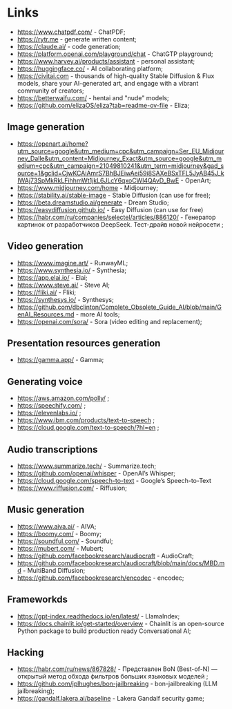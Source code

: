 # Links

- https://www.chatpdf.com/ - ChatPDF;
- https://rytr.me - generate written content;
- https://claude.ai/ - code generation;
- https://platform.openai.com/playground/chat - ChatGTP playground;
- https://www.harvey.ai/products/assistant - personal assistant;
- https://huggingface.co/ - AI collaborating platform;
- https://civitai.com - thousands of high-quality Stable Diffusion & Flux models, share your AI-generated art, and engage with a vibrant community of creators;
- https://betterwaifu.com/ - hentai and "nude" models;
- https://github.com/elizaOS/eliza?tab=readme-ov-file - Eliza;

## Image generation

- https://openart.ai/home?utm_source=google&utm_medium=cpc&utm_campaign=Ser_EU_Midjourney_Dalle&utm_content=Midjourney_Exact&utm_source=google&utm_medium=cpc&utm_campaign=21049810241&utm_term=midjourney&gad_source=1&gclid=CjwKCAiAmrS7BhBJEiwAei59i8SAXeBSxTFL5JyAB45J_kIWAj73SpMkRkLFihhmWt1jkL6JLcY6qxoCWl4QAvD_BwE - OpenArt;
- https://www.midjourney.com/home - Midjourney;
- https://stability.ai/stable-image - Stable Diffusion (can use for free);
- https://beta.dreamstudio.ai/generate - Dream Studio;
- https://easydiffusion.github.io/ - Easy Diffusion (can use for free)
- https://habr.com/ru/companies/selectel/articles/886120/ - Генератор картинок от разработчиков DeepSeek. Тест-драйв новой нейросети ;

## Video generation

- https://www.imagine.art/ - RunwayML;
- https://www.synthesia.io/ - Synthesia;
- https://app.elai.io/ - Elai;
- https://www.steve.ai/ - Steve AI;
- https://fliki.ai/ - Fliki;
- https://synthesys.io/ - Synthesys;
- https://github.com/dbclinton/Complete_Obsolete_Guide_AI/blob/main/GenAI_Resources.md - more AI tools;
- https://openai.com/sora/ - Sora (video editing and replacement);

## Presentation resources generation

- https://gamma.app/ - Gamma;

## Generating voice

- https://aws.amazon.com/polly/ ;
- https://speechify.com/ ;
- https://elevenlabs.io/ ;
- https://www.ibm.com/products/text-to-speech ;
- https://cloud.google.com/text-to-speech/?hl=en ;

## Audio transcriptions

- https://www.summarize.tech/ - Summarize.tech;
- https://github.com/openai/whisper - OpenAI’s Whisper;
- https://cloud.google.com/speech-to-text -  Google’s Speech-to-Text
- https://www.riffusion.com/ - Riffusion;

## Music generation

- https://www.aiva.ai/ - AIVA;
- https://boomy.com/ - Boomy;
- https://soundful.com/ - Soundful;
- https://mubert.com/ - Mubert;
- https://github.com/facebookresearch/audiocraft - AudioCraft;
- https://github.com/facebookresearch/audiocraft/blob/main/docs/MBD.md - MultiBand Diffusion;
- https://github.com/facebookresearch/encodec - encodec;

## Frameworkds

- https://gpt-index.readthedocs.io/en/latest/ - LlamaIndex;
- https://docs.chainlit.io/get-started/overview - Chainlit is an open-source Python package to build production ready Conversational AI;

## Hacking

- https://habr.com/ru/news/867828/ - Представлен BoN (Best-of-N) — открытый метод обхода фильтров больших языковых моделей ;
- https://github.com/jplhughes/bon-jailbreaking - bon-jailbreaking (LLM jailbreaking);
- https://gandalf.lakera.ai/baseline - Lakera Gandalf security game;
